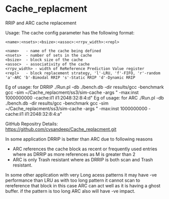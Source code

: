 # Cache_replacment
RRIP and ARC cache replacement

Usage: 
The cache config parameter <config> has the following format:

    <name>:<nsets>:<bsize>:<assoc>:<rrpv_width>:<repl>

    <name>   - name of the cache being defined
    <nsets>  - number of sets in the cache
    <bsize>  - block size of the cache
    <assoc>  - associativity of the cache
    <rrpv_width> - width of ReReference Prediction Value register
    <repl>   - block replacement strategy, 'l'-LRU, 'f'-FIFO, 'r'-random 'a'-ARC 'b'-Bimodal RRIP 's'-Static RRIP 'd'-Dynamic RRIP

Eg of usage: for DRRIP
./Run.pl -db ./bench.db -dir results/gcc -benchmark gcc -sim ~/Cache_replacment/ss3/sim-cache -args " -max:inst 1000000000 -cache:il1 il1:2048:32:8:4:d"
Eg of usage: for ARC
./Run.pl -db ./bench.db -dir results/gcc -benchmark gcc -sim ~/Cache_replacment/ss3/sim-cache -args " -max:inst 1000000000 -cache:il1 il1:2048:32:8:4:a"

GitHub Repositry Details: https://github.com/cvsandeep/Cache_replacment.git

In some application DRRIP is better than ARC due to following reasons
  - ARC references the cache block as recent or frequently used entries where as DRRIP as more references as M is greater than 2
  - ARC is only Trash resistant where as DRRIP is both scan and Trash resistant.

In some other application with very Long acess patterns it may have -ve performance than LRU as with too long pattern it cannot scan to rereference that block in this case ARC can act well as it is having a ghost buffer. if the pattern is too long ARC also will have -ve impact.
